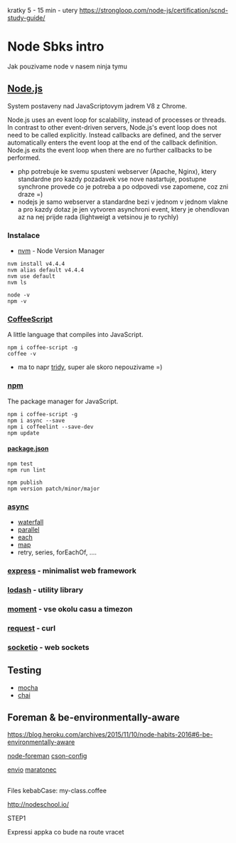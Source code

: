 kratky 5 - 15 min - utery
https://strongloop.com/node-js/certification/scnd-study-guide/


# Node Sbks intro
Jak pouzivame node v nasem ninja tymu

## [Node.js](https://nodejs.org/)
System postaveny nad JavaScriptovym jadrem V8 z Chrome.

Node.js uses an event loop for scalability, instead of processes or threads. In contrast to other event-driven servers, Node.js's event loop does not need to be called explicitly. Instead callbacks are defined, and the server automatically enters the event loop at the end of the callback definition. Node.js exits the event loop when there are no further callbacks to be performed.

- php potrebuje ke svemu spusteni webserver (Apache, Nginx), ktery standardne pro kazdy pozadavek vse nove nastartuje, postupne synchrone provede co je potreba a po odpovedi vse zapomene, coz zni draze =)
- nodejs je samo webserver a standardne bezi v jednom v jednom vlakne a pro kazdy dotaz je jen vytvoren asynchroni event, ktery je ohendlovan az na nej prijde rada (lightweigt a vetsinou je to rychly)

### Instalace
- [nvm](https://github.com/creationix/nvm) - Node Version Manager
```
nvm install v4.4.4
nvm alias default v4.4.4
nvm use default
nvm ls

node -v
npm -v
```

### [CoffeeScript](http://coffeescript.org/)
A little language that compiles into JavaScript.
```
npm i coffee-script -g
coffee -v
```
- ma to napr [tridy](http://coffeescript.org/#classes), super ale skoro nepouzivame =)

### [npm](https://www.npmjs.com/)
The package manager for JavaScript.
```
npm i coffee-script -g
npm i async --save
npm i coffeelint --save-dev
npm update
```

#### [package.json](https://github.com/vaiwa/node-intro/blob/master/package.json)

```
npm test
npm run lint
```
```
npm publish
npm version patch/minor/major
```


### [async](https://github.com/caolan/async)
- [waterfall](https://github.com/caolan/async#waterfall)
- [parallel](https://github.com/caolan/async#parallel)
- [each](https://github.com/caolan/async#each)
- [map](https://github.com/caolan/async#map)
- retry, series, forEachOf, ....

### [express](http://expressjs.com/) - minimalist web framework
### [lodash](https://lodash.com/docs#_) - utility library
### [moment](http://momentjs.com/docs/) - vse okolu casu a timezon
### [request](https://www.npmjs.com/package/request) - curl
### [socketio](http://socket.io/) - web sockets

## Testing
- [mocha](http://mochajs.org/)
- [chai](http://chaijs.com/api/bdd/)

## Foreman & be-environmentally-aware

https://blog.heroku.com/archives/2015/11/10/node-habits-2016#6-be-environmentally-aware

[node-foreman](http://strongloop.github.io/node-foreman/)
[cson-config](https://www.npmjs.com/package/cson-config)

[envio](http://npm.ccl/detail/@sbks/envio)
[maratonec](http://maratonec.ccl/projects/444/hera)

## 
Files kebabCase: my-class.coffee


http://nodeschool.io/



STEP1 

Expressi appka co bude na route vracet 